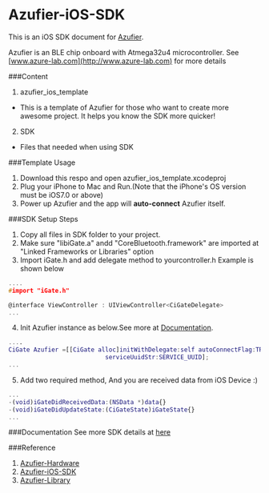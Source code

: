 # Azufier-iOS-SDK

This is an iOS SDK document for [Azufier](http://www.azure-lab.com).

Azufier is an BLE chip onboard with Atmega32u4 microcontroller. See [www.azure-lab.com](http://www.azure-lab.com) for more details

###Content
1. azufier_ios_template
 - This is a template of Azufier for those who want to create more awesome project. It helps you know the SDK more quicker!
2. SDK
 - Files that needed when using SDK

###Template Usage
1. Download this respo and open azufier_ios_template.xcodeproj
2. Plug your iPhone to Mac and Run.(Note that the iPhone's OS version must be iOS7.0 or above)
3. Power up Azufier and the app will **auto-connect** Azufier itself.

###SDK Setup Steps
1. Copy all files in SDK folder to your project.
2. Make sure "libiGate.a" andd "CoreBluetooth.framework" are imported at "Linked Frameworks or Libraries" option
3. Import iGate.h and add delegate method to yourcontroller.h Example is shown below
 ```h
....
#import "iGate.h"

@interface ViewController : UIViewController<CiGateDelegate>
...
````

4. Init Azufier instance as below.See more at [Documentation](http://www.azure-lab.com/documentation/interface_ci_gate.html).
 ```m
....
CiGate Azufier =[[CiGate alloc]initWithDelegate:self autoConnectFlag:TRUE
                            serviceUuidStr:SERVICE_UUID];
...
````
5. Add two required method, And you are received data from iOS Device :)
```m
...
-(void)iGateDidReceivedData:(NSData *)data{}
-(void)iGateDidUpdateState:(CiGateState)iGateState{}
...
````

###Documentation
See more SDK details at [here](http://www.azure-lab.com/documentation/index.html)

###Reference
1. [Azufier-Hardware](https://github.com/azurelab/Azufier-Hardware)
2. [Azufier-iOS-SDK](https://github.com/azurelab/Azufier_iOS)
3. [Azufier-Library](https://github.com/azurelab/Azufier-Library)
